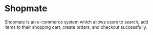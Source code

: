 # Shopmate
Shopmate is an e-commerce system which allows users to search, add items to their shopping cart, create orders, and checkout successfully.
